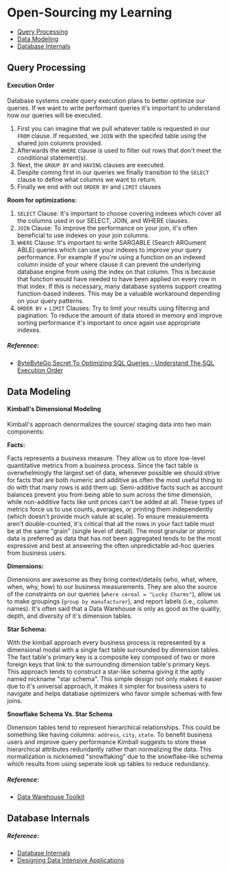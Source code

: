 # Open-Sourcing my Learning

- [Query Processing](#query-processing)
- [Data Modeling](#data-modeling)
- [Database Internals](#database-internals)

## Query Processing
#### Execution Order
Database systems create query execution plans to better optimize our queries. If we want to write performant queries it's important to understand how our queries will be executed. 

1. First you can imagine that we pull whatever table is requested in our `FROM` clause. If requested, we `JOIN` with the specifed table using the shared join columns provided.
3. Afterwards the `WHERE` clause is used to filter out rows that don't meet the conditional statement(s).
4. Next, the `GROUP BY` and `HAVING` clauses are executed.
5. Despite coming first in our queries we finally transition to the `SELECT` clause to define what columns we want to return.
6. Finally we end with out `ORDER BY` and `LIMIT` clauses

**Room for optimizations:**
1. `SELECT` Clause: It's important to choose covering indexes which cover all the columns used in our SELECT, JOIN, and WHERE clauses.
2. `JOIN` Clause: To improve the performance on your join, it's often beneficial to use indexes on your join columns.
3. `WHERE` Clause: It's important to write SARGABLE (Search ARGument ABLE) queries which can use your indexes to improve your query performance. For example if you're using a function on an indexed column inside of your where clause it can prevent the underlying database engine from using the index on that column. This is because that function would have needed to have been applied on every row in that index. If this is necessary, many database systems support creating function-based indexes. This may be a valuable workaround depending on your query patterns.
4. `ORDER BY` + `LIMIT` Clauses: Try to limit your results using filtering and pagination. To reduce the amount of data stored in memory and improve sorting performance it's important to once again use appropriate indexes.

##### Reference:
- [ByteByteGo Secret To Optimizing SQL Queries - Understand The SQL Execution Order](https://www.youtube.com/watch?v=BHwzDmr6d7s&ab_channel=ByteByteGo)

## Data Modeling

#### Kimball's Dimensional Modeling
Kimball's approach denormalizes the source/ staging data into two main components:

**Facts:**

Facts represents a business measure. They allow us to store low-level quantitative metrics from a business process. Since the fact table is overwhelmingly the largest set of data, whenever possible we should strive for facts that are both numeric and additive as often the most useful thing to do with that many rows is add them up. Semi-additive facts such as account balances prevent you from being able to sum across the time dimension, while non-additive facts like unit prices can't be added at all. These types of metrics force us to use counts, averages, or printing them independently (which doesn't provide much valule at scale). To ensure measurements aren't double-counted, it's critical that all the rows in your fact table must be at the same "grain" (single level of detail). The most granular or atomic data is preferred as data that has not been aggregated tends to be the most expressive and best at answering the often unpredictable ad-hoc queries from business users.

**Dimensions:**

Dimensions are awesome as they bring context/details (who, what, where, when, why, how) to our business measurements. They are also the source of the constraints on our queries (`where cereal = "Lucky Charms"`), allow us to make groupings (`group by manufacturer`), and report labels (i.e., column names). It's often said that a Data Warehouse is only as good as the quality, depth, and diversity of it's dimension tables. 

**Star Schema:** 

With the kimball approach every business process is represented by a dimensional modal with a single fact table surrounded by dimension tables. The fact table's primary key is a composite key composed of two or more foreign keys that link to the surrounding dimension table's primary keys. This approach tends to construct a star-like schema giving it the aptly named nickname "star schema". This simple design not only makes it easier due to it's universal approach, it makes it simpler for business users to navigate and helps database optimizers who favor simple schemas with few joins. 

**Snowflake Schema Vs. Star Schema**

Dimension tables tend to represent hierarchical relationships. This could be something like having columns: `address`, `city`, `state`. To benefit business users and improve query performance Kimball suggests to store these hierarchical attributes redundantly rather than normalizing the data. This normalization is nicknamed "snowflaking" due to the snowflake-like schema which results from using seperate look up tables to reduce redundancy.

##### Reference:
- [Data Warehouse Toolkit](https://www.kimballgroup.com/data-warehouse-business-intelligence-resources/books/data-warehouse-dw-toolkit/)

## Database Internals

##### Reference:
- [Database Internals](https://www.oreilly.com/library/view/database-internals)
- [Designing Data Intensive Applications](https://www.oreilly.com/library/view/designing-data-intensive-applications/)
